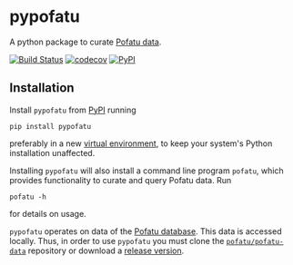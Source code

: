 # pypofatu

A python package to curate [Pofatu data](https://github.com/pofatu/pofatu-data).

[![Build Status](https://travis-ci.org/pofatu/pypofatu.svg?branch=master)](https://travis-ci.org/pofatu/pypofatu)
[![codecov](https://codecov.io/gh/pofatu/pypofatu/branch/master/graph/badge.svg)](https://codecov.io/gh/pofatu/pypofatu)
[![PyPI](https://img.shields.io/pypi/v/pypofatu.svg)](https://pypi.org/project/pypofatu)


## Installation

Install `pypofatu` from [PyPI](https://pypi.org) running
```shell script
pip install pypofatu
```
preferably in a new [virtual environment](https://packaging.python.org/guides/installing-using-pip-and-virtual-environments/), to keep your system's Python installation unaffected.

Installing `pypofatu` will also install a command line program `pofatu`, which provides
functionality to curate and query Pofatu data. Run
```shell script
pofatu -h
```
for details on usage.

`pypofatu` operates on data of the [Pofatu database](https://pofatu.clld.org). This
data is accessed locally. Thus, in order to use `pypofatu` you must clone the
[`pofatu/pofatu-data`](https://github.com/pofatu/pofatu-data) repository or download
a [release version](https://github.com/pofatu/pofatu-data/releases).
